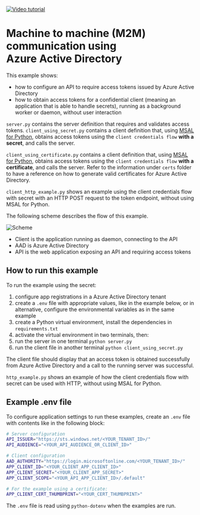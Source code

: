 [![Video tutorial](https://gist.githubusercontent.com/RobertoPrevato/b9f5162bfe6082876ec2d9811cc554b0/raw/299af557b36c9495253eab93dbd4e7afa8421699/video-tutorial.svg)](https://youtu.be/-SPEcQxgOOQ)

# Machine to machine (M2M) communication using <br>Azure Active Directory

This example shows:
* how to configure an API to require access tokens issued by Azure Active Directory
* how to obtain access tokens for a confidential client (meaning an application that is
  able to handle secrets), running as a background worker or daemon, without user interaction

`server.py` contains the server definition that requires and validates access tokens.
`client_using_secret.py` contains a client definition that, using [MSAL for Python](https://github.com/AzureAD/microsoft-authentication-library-for-python), obtains access
tokens using the `client credentials flow` **with a secret**, and calls the server.

`client_using_certificate.py` contains a client definition that, using [MSAL for Python](https://github.com/AzureAD/microsoft-authentication-library-for-python), obtains access
tokens using the `client credentials flow` **with a certificate**, and calls the server.
Refer to the information under `certs` folder to have a reference on how to generate valid
certificates for Azure Active Directory.

`client_http_example.py` shows an example using the client credentials flow
with secret with an HTTP POST request to the token endpoint, without using MSAL for Python.

The following scheme describes the flow of this example.

![Scheme](https://gist.githubusercontent.com/RobertoPrevato/38a0598b515a2f7257c614938843b99b/raw/7ccbef683b18379ccf003ae9c7823ee03f3dc9f5/client-credentials-flow.png)

* Client is the application running as daemon, connecting to the API
* AAD is Azure Active Directory
* API is the web application exposing an API and requiring access tokens

## How to run this example

To run the example using the secret:

1. configure app registrations in a Azure Active Directory tenant
2. create a `.env` file with appropriate values, like in the example below,
   or in alternative, configure the environmental variables as in the same
   example
3. create a Python virtual environment, install the dependencies in `requirements.txt`
4. activate the virtual environment in two terminals, then:
5. run the server in one terminal `python server.py`
6. run the client file in another terminal `python client_using_secret.py`

The client file should display that an access token is obtained successfully
from Azure Active Directory and a call to the running server was successful.

`http_example.py` shows an example of how the client credentials flow with secret can be
used with HTTP, without using MSAL for Python.

## Example .env file

To configure application settings to run these examples, create an `.env` file
with contents like in the following block:

```bash
# Server configuration
API_ISSUER="https://sts.windows.net/<YOUR_TENANT_ID>/"
API_AUDIENCE="<YOUR_API_AUDIENCE_OR_CLIENT_ID>"

# Client configuration
AAD_AUTHORITY="https://login.microsoftonline.com/<YOUR_TENANT_ID>/"
APP_CLIENT_ID="<YOUR_CLIENT_APP_CLIENT_ID>"
APP_CLIENT_SECRET="<YOUR_CLIENT_APP_SECRET>"
APP_CLIENT_SCOPE="<YOUR_API_APP_CLIENT_ID>/.default"

# For the example using a certificate:
APP_CLIENT_CERT_THUMBPRINT="<YOUR_CERT_THUMBPRINT>"
```

The `.env` file is read using `python-dotenv` when the examples are run.
